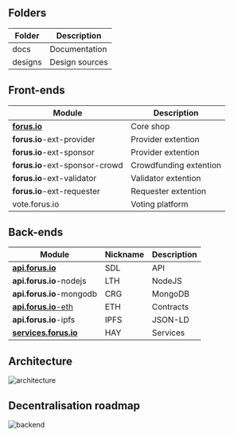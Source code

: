 ## Folders

Folder | Description
-----|------
docs	|	Documentation
designs	|	Design sources

## Front-ends

Module | Description
-----|------
[**forus.io**](forus.io.md)	|	Core shop
**forus.io**-ext-provider	| Provider extention
**forus.io**-ext-sponsor | Provider extention
**forus.io**-ext-sponsor-crowd | Crowdfunding extention
**forus.io**-ext-validator | Validator extention
**forus.io**-ext-requester | Requester extention
vote.forus.io	 | Voting platform

## Back-ends
Module | Nickname | Description
-------|------|------
[**api.forus.io**](api.forus.io.md)	|	SDL |	API
**api.forus.io**-nodejs	|	LTH		|	NodeJS
**api.forus.io**-mongodb |	CRG		|	MongoDB
[**api.forus.io**-eth](api.forus.io-eth.md)	|	ETH		|	Contracts
**api.forus.io**-ipfs	|	IPFS	|	JSON-LD
[**services.forus.io**](services.forus.io.md)	|	HAY		|	Services

## Architecture
![architecture](https://user-images.githubusercontent.com/30194799/38467316-b60c89f8-3b36-11e8-8047-45b8aadc5beb.png)

## Decentralisation roadmap
![backend](https://user-images.githubusercontent.com/30194799/35958479-4de215d2-0ca1-11e8-9938-d1cad797529c.png)

